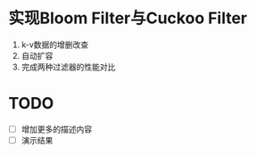# 实现Bloom Filter与Cuckoo Filter

1. k-v数据的增删改查
2. 自动扩容
3. 完成两种过滤器的性能对比

# TODO
- [ ] 增加更多的描述内容
- [ ] 演示结果